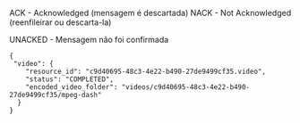 ACK - Acknowledged (mensagem é descartada)
NACK - Not Acknowledged (reenfileirar ou descarta-la)

UNACKED - Mensagem não foi confirmada


```
{
 "video": {
    "resource_id": "c9d40695-48c3-4e22-b490-27de9499cf35.video",
    "status": "COMPLETED",
    "encoded_video_folder": "videos/c9d40695-48c3-4e22-b490-27de9499cf35/mpeg-dash"
  }
}
```